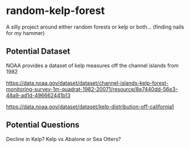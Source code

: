 # random-kelp-forest
A silly project around either random forests or kelp or both... (finding nails for my hammer)


## Potential Dataset 

NOAA provides a dataset of kelp measures off the channel islands from 1982

https://data.noaa.gov/dataset/dataset/channel-islands-kelp-forest-monitoring-survey-1m-quadrat-1982-20071/resource/8e7440dd-56e3-48a9-ad1d-496662441b13

https://data.noaa.gov/dataset/dataset/kelp-distribution-off-california1

## Potential Questions

Decline in Kelp?  Kelp vs Abalone or Sea Otters?
